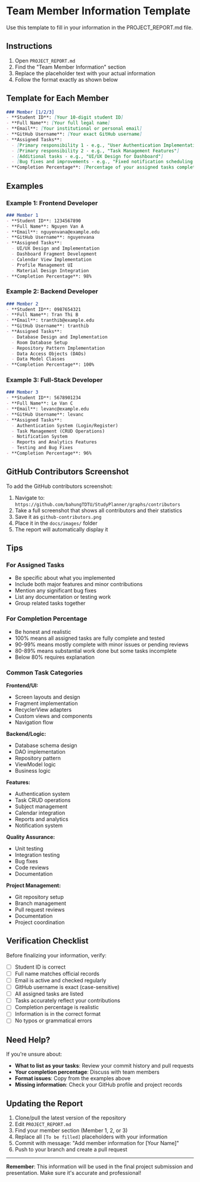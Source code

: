 # Team Member Information Template

Use this template to fill in your information in the PROJECT_REPORT.md file.

## Instructions

1. Open `PROJECT_REPORT.md`
2. Find the "Team Member Information" section
3. Replace the placeholder text with your actual information
4. Follow the format exactly as shown below

## Template for Each Member

```markdown
### Member [1/2/3]
- **Student ID**: [Your 10-digit student ID]
- **Full Name**: [Your full legal name]
- **Email**: [Your institutional or personal email]
- **GitHub Username**: [Your exact GitHub username]
- **Assigned Tasks**: 
  - [Primary responsibility 1 - e.g., "User Authentication Implementation"]
  - [Primary responsibility 2 - e.g., "Task Management Features"]
  - [Additional tasks - e.g., "UI/UX Design for Dashboard"]
  - [Bug fixes and improvements - e.g., "Fixed notification scheduling issues"]
- **Completion Percentage**: [Percentage of your assigned tasks completed - e.g., 95%]
```

## Examples

### Example 1: Frontend Developer
```markdown
### Member 1
- **Student ID**: 1234567890
- **Full Name**: Nguyen Van A
- **Email**: nguyenvana@example.edu
- **GitHub Username**: nguyenvana
- **Assigned Tasks**: 
  - UI/UX Design and Implementation
  - Dashboard Fragment Development
  - Calendar View Implementation
  - Profile Management UI
  - Material Design Integration
- **Completion Percentage**: 98%
```

### Example 2: Backend Developer
```markdown
### Member 2
- **Student ID**: 0987654321
- **Full Name**: Tran Thi B
- **Email**: tranthib@example.edu
- **GitHub Username**: tranthib
- **Assigned Tasks**: 
  - Database Design and Implementation
  - Room Database Setup
  - Repository Pattern Implementation
  - Data Access Objects (DAOs)
  - Data Model Classes
- **Completion Percentage**: 100%
```

### Example 3: Full-Stack Developer
```markdown
### Member 3
- **Student ID**: 5678901234
- **Full Name**: Le Van C
- **Email**: levanc@example.edu
- **GitHub Username**: levanc
- **Assigned Tasks**: 
  - Authentication System (Login/Register)
  - Task Management (CRUD Operations)
  - Notification System
  - Reports and Analytics Features
  - Testing and Bug Fixes
- **Completion Percentage**: 96%
```

## GitHub Contributors Screenshot

To add the GitHub contributors screenshot:

1. Navigate to: `https://github.com/bahungTDTU/StudyPlanner/graphs/contributors`
2. Take a full screenshot that shows all contributors and their statistics
3. Save it as `github-contributors.png`
4. Place it in the `docs/images/` folder
5. The report will automatically display it

## Tips

### For Assigned Tasks
- Be specific about what you implemented
- Include both major features and minor contributions
- Mention any significant bug fixes
- List any documentation or testing work
- Group related tasks together

### For Completion Percentage
- Be honest and realistic
- 100% means all assigned tasks are fully complete and tested
- 90-99% means mostly complete with minor issues or pending reviews
- 80-89% means substantial work done but some tasks incomplete
- Below 80% requires explanation

### Common Task Categories

**Frontend/UI:**
- Screen layouts and design
- Fragment implementation
- RecyclerView adapters
- Custom views and components
- Navigation flow

**Backend/Logic:**
- Database schema design
- DAO implementation
- Repository pattern
- ViewModel logic
- Business logic

**Features:**
- Authentication system
- Task CRUD operations
- Subject management
- Calendar integration
- Reports and analytics
- Notification system

**Quality Assurance:**
- Unit testing
- Integration testing
- Bug fixes
- Code reviews
- Documentation

**Project Management:**
- Git repository setup
- Branch management
- Pull request reviews
- Documentation
- Project coordination

## Verification Checklist

Before finalizing your information, verify:
- [ ] Student ID is correct
- [ ] Full name matches official records
- [ ] Email is active and checked regularly
- [ ] GitHub username is exact (case-sensitive)
- [ ] All assigned tasks are listed
- [ ] Tasks accurately reflect your contributions
- [ ] Completion percentage is realistic
- [ ] Information is in the correct format
- [ ] No typos or grammatical errors

## Need Help?

If you're unsure about:
- **What to list as your tasks**: Review your commit history and pull requests
- **Your completion percentage**: Discuss with team members
- **Format issues**: Copy from the examples above
- **Missing information**: Check your GitHub profile and project records

## Updating the Report

1. Clone/pull the latest version of the repository
2. Edit `PROJECT_REPORT.md`
3. Find your member section (Member 1, 2, or 3)
4. Replace all `[To be filled]` placeholders with your information
5. Commit with message: "Add member information for [Your Name]"
6. Push to your branch and create a pull request

---

**Remember**: This information will be used in the final project submission and presentation. Make sure it's accurate and professional!
